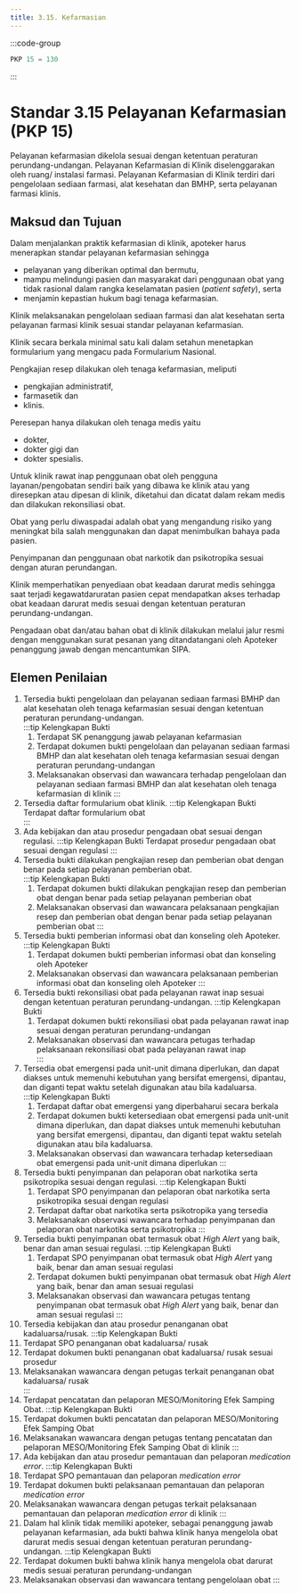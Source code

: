 ```yaml
---
title: 3.15. Kefarmasian
---
```

:::code-group

``` js [Nilai]
PKP 15 = 130

```
:::
# Standar 3.15 Pelayanan Kefarmasian (PKP 15) 
Pelayanan kefarmasian dikelola sesuai dengan ketentuan peraturan perundang-undangan. Pelayanan Kefarmasian di Klinik diselenggarakan oleh ruang/ instalasi farmasi. Pelayanan Kefarmasian di Klinik terdiri dari pengelolaan sediaan farmasi, alat kesehatan dan BMHP, serta pelayanan farmasi klinis.  
## Maksud dan Tujuan 
Dalam menjalankan praktik kefarmasian di klinik, apoteker harus menerapkan standar pelayanan kefarmasian sehingga 
- pelayanan yang diberikan optimal dan bermutu, 
- mampu melindungi pasien dan masyarakat dari penggunaan obat yang tidak rasional dalam rangka keselamatan pasien (*patient safety*), serta 
- menjamin kepastian hukum bagi tenaga kefarmasian. 

Klinik melaksanakan pengelolaan sediaan farmasi dan alat kesehatan serta pelayanan farmasi klinik sesuai standar pelayanan kefarmasian. 

Klinik secara berkala minimal satu kali dalam setahun menetapkan formularium yang mengacu pada Formularium Nasional. 

Pengkajian resep dilakukan oleh tenaga kefarmasian, meliputi 
- pengkajian administratif, 
- farmasetik dan 
- klinis. 

Peresepan hanya dilakukan oleh tenaga medis yaitu 
- dokter, 
- dokter gigi dan 
- dokter spesialis. 

Untuk klinik rawat inap penggunaan obat oleh pengguna layanan/pengobatan sendiri baik yang dibawa ke klinik atau yang diresepkan atau dipesan di klinik, diketahui dan dicatat dalam rekam medis dan dilakukan rekonsiliasi obat. 

Obat yang perlu diwaspadai adalah obat yang mengandung risiko yang meningkat bila salah menggunakan dan dapat menimbulkan bahaya pada pasien. 

Penyimpanan dan penggunaan obat narkotik dan psikotropika sesuai dengan aturan perundangan. 

Klinik memperhatikan penyediaan obat keadaan darurat medis sehingga saat terjadi kegawatdaruratan pasien cepat mendapatkan akses terhadap obat keadaan darurat medis sesuai dengan ketentuan peraturan perundang-undangan. 

Pengadaan obat dan/atau bahan obat di klinik dilakukan melalui jalur resmi dengan menggunakan surat pesanan yang ditandatangani oleh Apoteker penanggung jawab dengan mencantumkan SIPA. 
 
## Elemen Penilaian 
1. Tersedia bukti pengelolaan dan pelayanan sediaan farmasi BMHP dan alat kesehatan oleh tenaga kefarmasian sesuai dengan ketentuan peraturan perundang-undangan.  
   :::tip Kelengkapan Bukti
   1. Terdapat SK penanggung jawab pelayanan kefarmasian  
   2. Terdapat dokumen bukti pengelolaan dan pelayanan sediaan farmasi BMHP dan alat kesehatan oleh tenaga kefarmasian sesuai dengan peraturan perundang-undangan 
   3. Melaksanakan observasi dan wawancara terhadap pengelolaan dan pelayanan sediaan farmasi BMHP dan alat kesehatan oleh tenaga kefarmasian di klinik 
   ::: 
2. Tersedia daftar formularium obat klinik. 
   :::tip Kelengkapan Bukti
   Terdapat daftar formularium obat  
   ::: 
3. Ada kebijakan dan atau prosedur pengadaan obat sesuai dengan regulasi. 
   :::tip Kelengkapan Bukti
   Terdapat prosedur pengadaan obat sesuai dengan regulasi 
   ::: 
4. Tersedia bukti dilakukan pengkajian resep dan pemberian obat dengan benar pada setiap pelayanan pemberian obat.  
   :::tip Kelengkapan Bukti
   1. Terdapat dokumen bukti dilakukan pengkajian resep dan pemberian obat dengan benar pada setiap pelayanan pemberian obat 
   2. Melaksanakan observasi dan wawancara pelaksanaan pengkajian resep dan pemberian obat dengan benar pada setiap pelayanan pemberian obat 
   ::: 
5. Tersedia bukti pemberian informasi obat dan konseling oleh Apoteker. 
   :::tip Kelengkapan Bukti
   1. Terdapat dokumen bukti pemberian informasi obat dan konseling oleh Apoteker
   2. Melaksanakan observasi dan wawancara pelaksanaan pemberian informasi obat dan konseling oleh Apoteker 
   ::: 
6. Tersedia bukti rekonsiliasi obat pada pelayanan rawat inap sesuai dengan ketentuan peraturan perundang-undangan. 
   :::tip Kelengkapan Bukti
   1. Terdapat dokumen bukti rekonsiliasi obat pada pelayanan rawat inap sesuai dengan peraturan perundang-undangan 
   2. Melaksanakan 	observasi 	dan wawancara 	petugas 	terhadap pelaksanaan rekonsiliasi obat pada pelayanan rawat inap  
   ::: 
7. Tersedia obat emergensi pada unit-unit dimana diperlukan, dan dapat diakses untuk memenuhi kebutuhan yang bersifat emergensi, dipantau, dan diganti tepat waktu setelah digunakan atau bila kadaluarsa.  
   :::tip Kelengkapan Bukti
   1. Terdapat daftar obat emergensi yang diperbaharui secara berkala 
   2. Terdapat dokumen bukti ketersediaan obat emergensi pada unit-unit dimana diperlukan, dan dapat diakses untuk memenuhi kebutuhan yang bersifat emergensi, dipantau, dan diganti tepat waktu setelah digunakan atau bila kadaluarsa. 
   3. Melaksanakan observasi dan wawancara terhadap ketersediaan obat emergensi pada unit-unit dimana diperlukan 
   ::: 
8. Tersedia bukti penyimpanan dan pelaporan obat narkotika serta psikotropika sesuai dengan regulasi. 
   :::tip Kelengkapan Bukti
   1. Terdapat 	SPO 	penyimpanan 	dan pelaporan 	obat 	narkotika 	serta psikotropika sesuai dengan regulasi 
   2. Terdapat daftar obat narkotika serta psikotropika yang tersedia  
   3. Melaksanakan observasi wawancara terhadap penyimpanan dan pelaporan obat narkotika serta psikotropika 
   ::: 
9. Tersedia bukti penyimpanan obat termasuk obat *High Alert* yang baik, benar dan aman sesuai regulasi. 
   :::tip Kelengkapan Bukti
   1. Terdapat SPO penyimpanan obat termasuk obat *High Alert* yang baik, benar dan aman sesuai regulasi 
   2. Terdapat 	dokumen 	bukti penyimpanan obat termasuk obat *High Alert* yang baik, benar dan aman sesuai regulasi 
   3. Melaksanakan 	observasi 	dan wawancara 	petugas 	tentang penyimpanan obat termasuk obat *High Alert* yang baik, benar dan aman sesuai regulasi 
   ::: 
10. Tersedia kebijakan dan atau prosedur penanganan obat kadaluarsa/rusak. 
   :::tip Kelengkapan Bukti
   1. Terdapat SPO penanganan obat kadaluarsa/ rusak 
   2. Terdapat dokumen bukti penanganan obat kadaluarsa/ rusak sesuai prosedur  
   3. Melaksanakan wawancara dengan petugas terkait penanganan obat kadaluarsa/ rusak  
   ::: 
11. Terdapat pencatatan dan pelaporan MESO/Monitoring Efek Samping Obat. 
   :::tip Kelengkapan Bukti
   1. Terdapat dokumen bukti pencatatan dan pelaporan MESO/Monitoring Efek Samping Obat 
   2. Melaksanakan wawancara dengan petugas tentang pencatatan dan pelaporan MESO/Monitoring Efek Samping Obat di klinik 
   ::: 
12. Ada kebijakan dan atau prosedur pemantauan dan pelaporan *medication error*. 
   :::tip Kelengkapan Bukti
   1. Terdapat SPO pemantauan dan pelaporan *medication error* 
   2. Terdapat dokumen bukti pelaksanaan pemantauan dan pelaporan *medication error* 
   3. Melaksanakan wawancara dengan petugas terkait pelaksanaan pemantauan dan pelaporan *medication error* di klinik 
   ::: 
13. Dalam hal klinik tidak memiliki apoteker, sebagai penanggung jawab pelayanan kefarmasian, ada bukti bahwa klinik hanya mengelola obat darurat medis sesuai dengan ketentuan peraturan perundang-undangan. 
   :::tip Kelengkapan Bukti
   1. Terdapat dokumen bukti bahwa klinik hanya mengelola obat darurat medis sesuai 	peraturan 	perundang-undangan 
   2. Melaksanakan observasi dan wawancara tentang pengelolaan obat 
   ::: 
 	 
 
